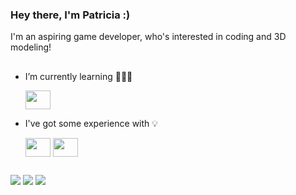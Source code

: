 ### Hey there, I'm Patricia :)
I'm an aspiring game developer, who's interested in coding and 3D modeling!
##


- I’m currently learning 👩🏻‍💻

  <img align="center" height="30" width="40" src="https://cdn.jsdelivr.net/gh/devicons/devicon/icons/java/java-original.svg" />   

- I've got some experience with 💡

  <img align="center" height="30" width="40" src="https://cdn.jsdelivr.net/gh/devicons/devicon/icons/csharp/csharp-original.svg" />
  <img align="center" height="30" width="40" src="https://cdn.jsdelivr.net/gh/devicons/devicon/icons/unity/unity-original.svg" />   

##

<a href="https://instagram.com/patriciacvgr" target="_blank"><img src="https://img.shields.io/badge/-Instagram-%23E4405F?style=for-the-badge&logo=instagram&logoColor=white" target="_blank"></a>
<a href="mailto:patriciacvgr@gmail.com"><img src="https://img.shields.io/badge/-Gmail-%23333?style=for-the-badge&logo=gmail&logoColor=white" target="_blank"></a>
<a href="https://www.linkedin.com/in/patriciacvgr/" target="_blank"><img src="https://img.shields.io/badge/-LinkedIn-%230077B5?style=for-the-badge&logo=linkedin&logoColor=white" target="_blank"></a> 

